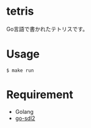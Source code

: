 # tetris

Go言語で書かれたテトリスです。

# Usage

```
$ make run
```

# Requirement

- Golang
- [go-sdl2](https://github.com/veandco/go-sdl2)
